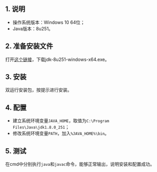 ## 1. 说明

- 操作系统版本：Windows 10 64位；
- Java版本：8u251。

## 2. 准备安装文件

打开[这个链接](https://www.oracle.com/java/technologies/javase/javase-jdk8-downloads.html)，下载jdk-8u251-windows-x64.exe。

## 3. 安装

双运行安装包，按提示进行安装。

## 4. 配置

- 建立系统环境变量`JAVA_HOME`，取值为`C:\Program Files\Java\jdk1.8.0_251`；
- 修改系统环境变量`PATH`，加入`%JAVA_HOME%\bin`。


## 5. 测试

在cmd中分别执行`java`和`javac`命令，能够正常输出，说明安装和配置成功。
